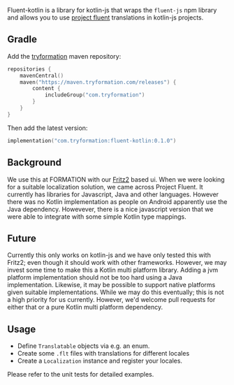 Fluent-kotlin is a library for kotlin-js that wraps the `fluent-js` npm library and allows you to use [project fluent](https://projectfluent.org/) translations in kotlin-js projects.

## Gradle

Add the [tryformation](https://tryformation.com) maven repository:

```kotlin
repositories {
    mavenCentral()
    maven("https://maven.tryformation.com/releases") {
        content {
            includeGroup("com.tryformation")
        }
    }
}
```

Then add the latest version:

```kotlin
implementation("com.tryformation:fluent-kotlin:0.1.0")
```


## Background

We use this at FORMATION with our [Fritz2](https://www.fritz2.dev/) based ui. When we were looking for a suitable localization solution, we came across Project Fluent. It currently has libraries for Javascript, Java and other languages. However there was no Kotlin implementation as people on Android apparently use the Java dependency. Howevever, there is a nice javascript version that we were able to integrate with some simple Kotlin type mappings.

## Future

Currently this only works on kotlin-js and we have only tested this with Fritz2; even though it should work with other frameworks. However, we may invest some time to make this a Kotlin multi platform library. Adding a jvm platform implementation should not be too hard using a Java implementation. Likewise, it may be possible to support native platforms given suitable implementations. While we may do this eventually; this is not a high priority for us currently. However, we'd welcome pull requests for either that or a pure Kotlin multi platform dependency.

## Usage

- Define `Translatable` objects via e.g. an enum.
- Create some `.flt` files with translations for different locales
- Create a `Localization` instance and register your locales.

Please refer to the unit tests for detailed examples.
